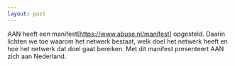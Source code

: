 ```yaml
---
layout: post
---
```

AAN heeft een manifest[https://www.abuse.nl/manifest] opgesteld. Daarin lichten we toe waarom het netwerk bestaat, welk doel het netwerk heeft en hoe het netwerk dat doel gaat bereiken. Met dit manifest presenteert AAN zich aan Nederland.

